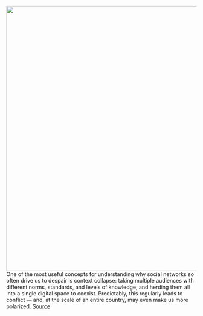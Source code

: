 <img src='https://cdn.vox-cdn.com/thumbor/3pWQLwtTrd3wiLa0kQifdF2jmn4=/0x0:2040x1360/1200x675/filters:focal(857x517:1183x843)/cdn.vox-cdn.com/uploads/chorus_image/image/69833465/acastro_200715_1777_twitter_0005.0.0.jpg' width='700px' /><br/>
One of the most useful concepts for understanding why social networks so often drive us to despair is context collapse: taking multiple audiences with different norms, standards, and levels of knowledge, and herding them all into a single digital space to coexist. Predictably, this regularly leads to conflict — and, at the scale of an entire country, may even make us more polarized.
<a href='https://www.theverge.com/2021/9/9/22664103/twitter-communities-bring-context-back-editorial'> Source <a/>